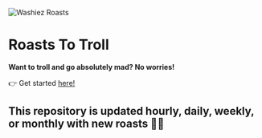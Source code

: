 ![Washiez Roasts](https://img.shields.io/badge/Roasts-250+-red)
# Roasts To Troll
**Want to troll and go absolutely mad? No worries!**

👉 Get started [here!](https://github.com/murderdrones095/bug-free-succotash/tree/main/roasts)

## This repository is updated hourly, daily, weekly, or monthly with new roasts 🚀💥
